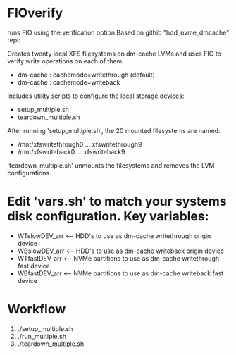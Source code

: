# FIOverify
runs FIO using the verification option
Based on githib "hdd_nvme_dmcache" repo

Creates twenty local XFS filesystems on dm-cache LVMs and uses FIO to
verify write operations on each of them.
* dm-cache : cachemode=writethrough (default)
* dm-cache : cachemode=writeback

Includes utility scripts to configure the local storage devices:
* setup_multiple.sh
* teardown_multiple.sh

After running 'setup_multiple.sh', the 20 mounted filesystems are named:
* /mnt/xfswritethrough0 ... xfswritethrough9
* /mnt/xfswriteback0 ... xfswriteback9

'teardown_multiple.sh' unmounts the filesystems and removes the LVM configurations.

# Edit 'vars.sh' to match your systems disk configuration. Key variables:
* WTslowDEV_arr  <-- HDD's to use as dm-cache writethrough origin device
* WBslowDEV_arr  <-- HDD's to use as dm-cache writeback origin device
* WTfastDEV_arr  <-- NVMe partitions to use as dm-cache writethrough fast device
* WBfastDEV_arr  <-- NVMe partitions to use as dm-cache writeback fast device

# Workflow
1) ./setup_multiple.sh
2) ./run_multiple.sh
3) ./teardown_multiple.sh
